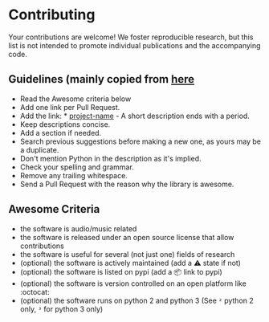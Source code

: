 # Contributing

Your contributions are welcome! We foster reproducible research, 
but this list is not intended to promote individual publications 
and the accompanying code. 

## Guidelines (mainly copied from [here](https://github.com/vinta/awesome-python/blob/master/CONTRIBUTING.md)

* Read the Awesome criteria below
* Add one link per Pull Request.
* Add the link: * [project-name](http://example.com/) - A short description ends with a period.
* Keep descriptions concise.
* Add a section if needed.
* Search previous suggestions before making a new one, as yours may be a duplicate.
* Don't mention Python in the description as it's implied.
* Check your spelling and grammar.
* Remove any trailing whitespace.
* Send a Pull Request with the reason why the library is awesome.

## Awesome Criteria

* the software is audio/music related
* the software is released under an open source license that allow contributions
* the software is useful for several (not just one) fields of research
* (optional) the software is actively maintained (add a ⚠️ state if not)
* (optional) the software is listed on pypi (add a 📦 link to pypi)
* (optional) the software is version controlled on an open platform like :octocat:
* (optional) the software runs on python 2 and python 3 (See `²` python 2 only, `³` for python 3 only)
